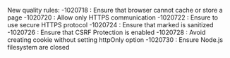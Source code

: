 New quality rules:
-1020718 : Ensure that browser cannot cache or store a page
-1020720 : Allow only HTTPS communication
-1020722 : Ensure to use secure HTTPS protocol
-1020724 : Ensure that marked is sanitized
-1020726 : Ensure that CSRF Protection is enabled
-1020728 : Avoid creating cookie without setting httpOnly option
-1020730 : Ensure Node.js filesystem are closed